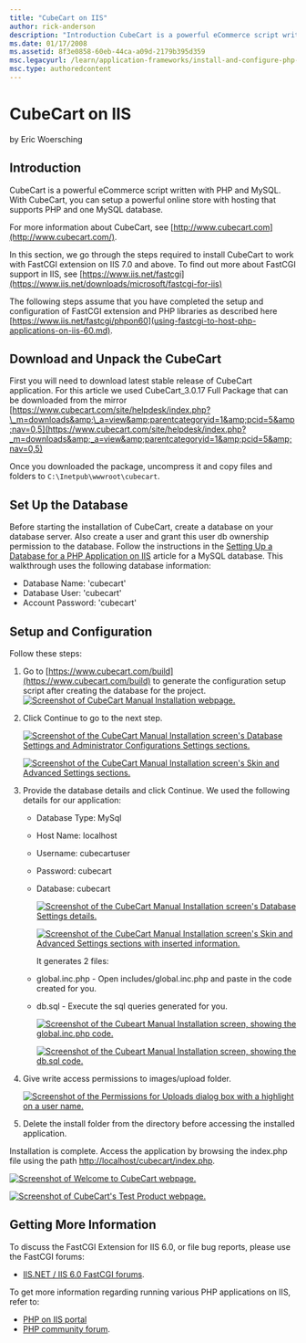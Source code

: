 ```yaml
---
title: "CubeCart on IIS"
author: rick-anderson
description: "Introduction CubeCart is a powerful eCommerce script written with PHP and MySQL. With CubeCart, you can setup a powerful online store with hosting that suppo..."
ms.date: 01/17/2008
ms.assetid: 8f3e0858-60eb-44ca-a09d-2179b395d359
msc.legacyurl: /learn/application-frameworks/install-and-configure-php-applications-on-iis/cubecart-on-iis
msc.type: authoredcontent
---
```

# CubeCart on IIS

by Eric Woersching

## Introduction

CubeCart is a powerful eCommerce script written with PHP and MySQL. With CubeCart, you can setup a powerful online store with hosting that supports PHP and one MySQL database.

For more information about CubeCart, see [http://www.cubecart.com](http://www.cubecart.com/).

In this section, we go through the steps required to install CubeCart to work with FastCGI extension on IIS 7.0 and above. To find out more about FastCGI support in IIS, see [https://www.iis.net/fastcgi](https://www.iis.net/downloads/microsoft/fastcgi-for-iis)

The following steps assume that you have completed the setup and configuration of FastCGI extension and PHP libraries as described here [https://www.iis.net/fastcgi/phpon60](using-fastcgi-to-host-php-applications-on-iis-60.md).

## Download and Unpack the CubeCart

First you will need to download latest stable release of CubeCart application. For this article we used CubeCart\_3.0.17 Full Package that can be downloaded from the mirror   
[https://www.cubecart.com/site/helpdesk/index.php?\_m=downloads&amp;\_a=view&amp;parentcategoryid=1&amp;pcid=5&amp;nav=0,5](https://www.cubecart.com/site/helpdesk/index.php?_m=downloads&amp;_a=view&amp;parentcategoryid=1&amp;pcid=5&amp;nav=0,5)

Once you downloaded the package, uncompress it and copy files and folders to `C:\Inetpub\wwwroot\cubecart`.

## Set Up the Database

Before starting the installation of CubeCart, create a database on your database server. Also create a user and grant this user db ownership permission to the database. Follow the instructions in the [Setting Up a Database for a PHP Application on IIS](../install-and-configure-php-on-iis/setting-up-a-database-for-a-php-application-on-iis.md) article for a MySQL database. This walkthrough uses the following database information:

- Database Name: 'cubecart'
- Database User: 'cubecart'
- Account Password: 'cubecart'

## Setup and Configuration

Follow these steps:

1. Go to [https://www.cubecart.com/build](https://www.cubecart.com/build) to generate the configuration setup script after creating the database for the project.  
    [![Screenshot of CubeCart Manual Installation webpage.](cubecart-on-iis/_static/image2.jpg)](cubecart-on-iis/_static/image1.jpg)
2. Click Continue to go to the next step.  

    [![Screenshot of the CubeCart Manual Installation screen's Database Settings and Administrator Configurations Settings sections.](cubecart-on-iis/_static/image4.jpg)](cubecart-on-iis/_static/image3.jpg)

    [![Screenshot of the CubeCart Manual Installation screen's Skin and Advanced Settings sections.](cubecart-on-iis/_static/image6.jpg)](cubecart-on-iis/_static/image5.jpg)
3. Provide the database details and click Continue. We used the following details for our application:  

   - Database Type: MySql
   - Host Name: localhost
   - Username: cubecartuser
   - Password: cubecart
   - Database: cubecart

     [![Screenshot of the CubeCart Manual Installation screen's Database Settings details.](cubecart-on-iis/_static/image8.jpg)](cubecart-on-iis/_static/image7.jpg)

     [![Screenshot of the CubeCart Manual Installation screen's Skin and Advanced Settings sections with inserted information.](cubecart-on-iis/_static/image10.jpg)](cubecart-on-iis/_static/image9.jpg)

     It generates 2 files:

   - global.inc.php - Open includes/global.inc.php and paste in the code created for you.
   - db.sql - Execute the sql queries generated for you.

     [![Screenshot of the Cubeart Manual Installation screen, showing the global.inc.php code.](cubecart-on-iis/_static/image12.jpg)](cubecart-on-iis/_static/image11.jpg)

     [![Screenshot of the Cubeart Manual Installation screen, showing the db.sql code.](cubecart-on-iis/_static/image14.jpg)](cubecart-on-iis/_static/image13.jpg)
4. Give write access permissions to images/upload folder.  

    [![Screenshot of the Permissions for Uploads dialog box with a highlight on a user name.](cubecart-on-iis/_static/image16.jpg)](cubecart-on-iis/_static/image15.jpg)
5. Delete the install folder from the directory before accessing the installed application.

Installation is complete. Access the application by browsing the index.php file using the path [http://localhost/cubecart/index.php](http://localhost/cubecart/index.php).

[![Screenshot of Welcome to CubeCart webpage.](cubecart-on-iis/_static/image18.jpg)](cubecart-on-iis/_static/image17.jpg)

[![Screenshot of CubeCart's Test Product webpage.](cubecart-on-iis/_static/image20.jpg)](cubecart-on-iis/_static/image19.jpg)

## Getting More Information

To discuss the FastCGI Extension for IIS 6.0, or file bug reports, please use the FastCGI forums:

- [IIS.NET / IIS 6.0 FastCGI forums](https://forums.iis.net/1103.aspx).

To get more information regarding running various PHP applications on IIS, refer to:

- [PHP on IIS portal](https://php.iis.net/)
- [PHP community forum](https://forums.iis.net/1102.aspx).
